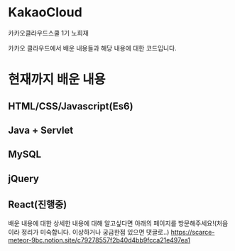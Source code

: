 # KakaoCloud
카카오클라우드스쿨 1기 노희재

카카오 클라우드에서 배운 내용들과 해당 내용에 대한 코드입니다. 
# 현재까지 배운 내용
## HTML/CSS/Javascript(Es6)
## Java + Servlet
## MySQL
## jQuery
## React(진행중)

배운 내용에 대한 상세한 내용에 대해 알고싶다면 아래의 페이지를 방문해주세요!(처음이라 정리가 미숙합니다. 이상하거나 궁금한점 있으면 댓글로..)
https://scarce-meteor-9bc.notion.site/c79278557f2b40d4bb9fcca21e497ea1
